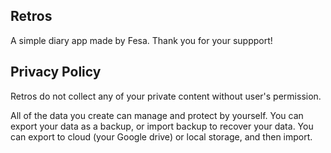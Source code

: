 ## Retros
A simple diary app made by Fesa. Thank you for your suppport!

## Privacy Policy
Retros do not collect any of your private content without user's permission.

All of the data you create can manage and protect by yourself. You can export your data as a backup, or import backup to recover your data.
You can export to cloud (your Google drive) or local storage, and then import.
